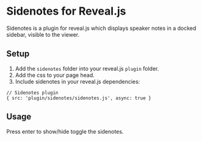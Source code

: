 # Sidenotes for Reveal.js

Sidenotes is a plugin for reveal.js which displays
speaker notes in a docked sidebar, visible to the
viewer.

## Setup

1. Add the `sidenotes` folder into your reveal.js `plugin` folder.
2. Add the css to your page head.
2. Include sidenotes in your reveal.js dependencies:

```
// Sidenotes plugin
{ src: 'plugin/sidenotes/sidenotes.js', async: true }
```

## Usage

Press enter to show/hide toggle the sidenotes.
